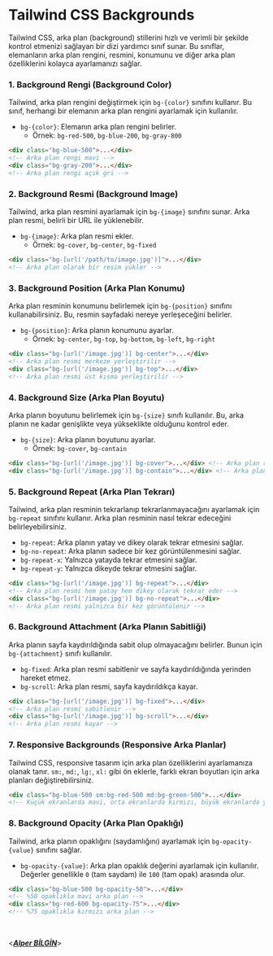 # **Tailwind CSS Backgrounds**

Tailwind CSS, arka plan (background) stillerini hızlı ve verimli bir şekilde kontrol etmenizi sağlayan bir dizi yardımcı sınıf sunar. Bu sınıflar, elemanların arka plan rengini, resmini, konumunu ve diğer arka plan özelliklerini kolayca ayarlamanızı sağlar.

### 1. **Background Rengi (Background Color)**

Tailwind, arka plan rengini değiştirmek için `bg-{color}` sınıfını kullanır. Bu sınıf, herhangi bir elemanın arka plan rengini ayarlamak için kullanılır.

- `bg-{color}`: Elemanın arka plan rengini belirler.
  - Örnek: `bg-red-500`, `bg-blue-200`, `bg-gray-800`

```html
<div class="bg-blue-500">...</div>
<!-- Arka plan rengi mavi -->
<div class="bg-gray-200">...</div>
<!-- Arka plan rengi açık gri -->
```

### 2. **Background Resmi (Background Image)**

Tailwind, arka plan resmini ayarlamak için `bg-{image}` sınıfını sunar. Arka plan resmi, belirli bir URL ile yüklenebilir.

- `bg-{image}`: Arka plan resmi ekler.
  - Örnek: `bg-cover`, `bg-center`, `bg-fixed`

```html
<div class="bg-[url('/path/to/image.jpg')]">...</div>
<!-- Arka plan olarak bir resim yükler -->
```

### 3. **Background Position (Arka Plan Konumu)**

Arka plan resminin konumunu belirlemek için `bg-{position}` sınıfını kullanabilirsiniz. Bu, resmin sayfadaki nereye yerleşeceğini belirler.

- `bg-{position}`: Arka planın konumunu ayarlar.
  - Örnek: `bg-center`, `bg-top`, `bg-bottom`, `bg-left`, `bg-right`

```html
<div class="bg-[url('/image.jpg')] bg-center">...</div>
<!-- Arka plan resmi merkeze yerleştirilir -->
<div class="bg-[url('/image.jpg')] bg-top">...</div>
<!-- Arka plan resmi üst kısma yerleştirilir -->
```

### 4. **Background Size (Arka Plan Boyutu)**

Arka planın boyutunu belirlemek için `bg-{size}` sınıfı kullanılır. Bu, arka planın ne kadar genişlikte veya yükseklikte olduğunu kontrol eder.

- `bg-{size}`: Arka planın boyutunu ayarlar.
  - Örnek: `bg-cover`, `bg-contain`

```html
<div class="bg-[url('/image.jpg')] bg-cover">...</div> <!-- Arka plan resmi elemanı tamamen kaplayacak şekilde genişler -->
<div class="bg-[url('/image.jpg')] bg-contain">...</div> <!-- Arka plan resmi, tamamen görünür şekilde en iyi oranı koruyarak boyutlandırılır --
```

### 5. **Background Repeat (Arka Plan Tekrarı)**

Tailwind, arka plan resminin tekrarlanıp tekrarlanmayacağını ayarlamak için `bg-repeat` sınıfını kullanır. Arka plan resminin nasıl tekrar edeceğini belirleyebilirsiniz.

- `bg-repeat`: Arka planın yatay ve dikey olarak tekrar etmesini sağlar.
- `bg-no-repeat`: Arka planın sadece bir kez görüntülenmesini sağlar.
- `bg-repeat-x`: Yalnızca yatayda tekrar etmesini sağlar.
- `bg-repeat-y`: Yalnızca dikeyde tekrar etmesini sağlar.

```html
<div class="bg-[url('/image.jpg')] bg-repeat">...</div>
<!-- Arka plan resmi hem yatay hem dikey olarak tekrar eder -->
<div class="bg-[url('/image.jpg')] bg-no-repeat">...</div>
<!-- Arka plan resmi yalnızca bir kez görüntülenir -->
```

### 6. **Background Attachment (Arka Planın Sabitliği)**

Arka planın sayfa kaydırıldığında sabit olup olmayacağını belirler. Bunun için `bg-{attachment}` sınıfı kullanılır.

- `bg-fixed`: Arka plan resmi sabitlenir ve sayfa kaydırıldığında yerinden hareket etmez.
- `bg-scroll`: Arka plan resmi, sayfa kaydırıldıkça kayar.

```html
<div class="bg-[url('/image.jpg')] bg-fixed">...</div>
<!-- Arka plan resmi sabitlenir -->
<div class="bg-[url('/image.jpg')] bg-scroll">...</div>
<!-- Arka plan resmi kayar -->
```

### 7. **Responsive Backgrounds (Responsive Arka Planlar)**

Tailwind CSS, responsive tasarım için arka plan özelliklerini ayarlamanıza olanak tanır. `sm:`, `md:`, `lg:`, `xl:` gibi ön eklerle, farklı ekran boyutları için arka planları değiştirebilirsiniz.

```html
<div class="bg-blue-500 sm:bg-red-500 md:bg-green-500">...</div>
<!-- Küçük ekranlarda mavi, orta ekranlarda kırmızı, büyük ekranlarda yeşil arka plan -->
```

### 8. **Background Opacity (Arka Plan Opaklığı)**

Tailwind, arka planın opaklığını (saydamlığını) ayarlamak için `bg-opacity-{value}` sınıfını sağlar.

- `bg-opacity-{value}`: Arka plan opaklık değerini ayarlamak için kullanılır. Değerler genellikle `0` (tam saydam) ile `100` (tam opak) arasında olur.

```html
<div class="bg-blue-500 bg-opacity-50">...</div>
<!-- %50 opaklıkla mavi arka plan -->
<div class="bg-red-600 bg-opacity-75">...</div>
<!-- %75 opaklıkla kırmızı arka plan -->
```

&nbsp;

<**_[Alper BİLGİN](https://github.com/DREAXS)_**>
